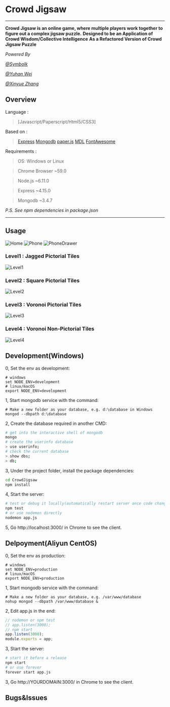 # Crowd Jigsaw

---

**Crowd Jigsaw is an online game, where multiple players work together to figure out a complex jigsaw puzzle.**
**Designed to be an Application of Crowd Wisdom/Collective Intelligence**
**As a Refactored Version of Crowd Jigsaw Puzzle**

_Powered By_

_[@Symbolk](http://www.symbolk.com)_

_[@Yuhan Wei](https://github.com/weiyuhan)_

_[@Xinyue Zhang](https://github.com/ZXinyue)_

## Overview

Language : 

> [Javascript/Paperscript/Html5/CSS3]

Based on :

> [Express](http://www.expressjs.com.cn/ "Express offical site") 
> [Mongodb](https://www.mongodb.com/ "Mongodb offical site")
> [paper.js](http://www.paperjs.org/ "Paper.js") 
> [MDL](https://getmdl.io/ "Material Design Lite")
> [FontAwesome](http://fontawesome.dashgame.com/ "FontAwesome")

Requirements :

> OS: Windows or Linux

> Chrome Browser ~59.0

> Node.js ~6.11.0

> Express ~4.15.0

> Mongodb ~3.4.7

_P.S. See npm dependencies in package.json_
 
---
## Usage

![Home](https://github.com/Symbolk/CrowdJigsaw/blob/master/public/screenshots/home.jpg)
![Phone](https://github.com/Symbolk/CrowdJigsaw/blob/master/public/screenshots/phone.jpg)
![PhoneDrawer](https://github.com/Symbolk/CrowdJigsaw/blob/master/public/screenshots/phone_drawer.jpg)
### Level1 : Jagged Pictorial Tiles

![Level1](https://github.com/Symbolk/CrowdJigsaw/blob/master/public/screenshots/thumbnail_1.jpg)
### Level2 : Square Pictorial Tiles

![Level2](https://github.com/Symbolk/CrowdJigsaw/blob/master/public/screenshots/thumbnail_2.jpg)
### Level3 : Voronoi Pictorial Tiles

![Level3](https://github.com/Symbolk/CrowdJigsaw/blob/master/public/screenshots/thumbnail_3.jpg)

### Level4 : Voronoi Non-Pictorial Tiles

![Level4](https://github.com/Symbolk/CrowdJigsaw/blob/master/public/screenshots/thumbnail_4.jpg)

## Development(Windows)

0, Set the env as development:

```shell
# windows
set NODE_ENV=development
# linux/macOS
export NODE_ENV=development
```

1, Start mongodb service with the command:

```shell
# Make a new folder as your database, e.g. d:\database in Windows
mongod --dbpath d:\database
```
2, Create the database required in another CMD:

```sh
# get into the interactive shell of mongodb
mongo
# create the userinfo database
> use userinfo;
# check the current database
> show dbs;
> db;

```
3, Under the project folder, install the package dependencies:

```sh
cd CrowdJigsaw
npm install
```

4, Start the server:

```sh
# test or debug it locally(automatically restart server once code changed)
npm test
# or use nodemon directly
nodemon app.js
```
5, Go http://localhost:3000/ in Chrome to see the client.


## Delpoyment(Aliyun CentOS)

0, Set the env as production:

```shell
# windows
set NODE_ENV=production
# linux/macOS
export NODE_ENV=production
```

1, Start mongodb service with the command:

```shell
# Make a new folder as your database, e.g. /var/www/database
nohup mongod --dbpath /var/www/database &
```

2, Edit app.js in the end:

```javascript
// nodemon or npm test
// app.listen(3000);
// npm start
app.listen(3000);
module.exports = app; 
```
3, Start the server:

```sh
# start it before a release
npm start
# or use forever
forever start app.js
```

3, Go http://YOURDOMAIN:3000/ in Chrome to see the client.

## Bugs&Issues